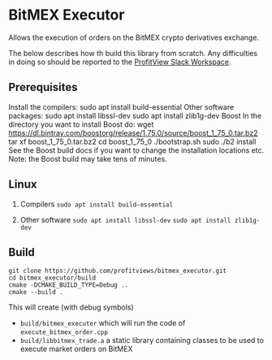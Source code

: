 # BitMEX Executor

Allows the execution of orders on the BitMEX crypto derivatives exchange.

The below describes how th build this library from scratch.  Any difficulties in doing so should be reported to the [ProfitView Slack Workspace](https://join.slack.com/t/profitviewers/shared_invite/zt-kim8mx07-WfKoRWyZmOcQq~WZizoaIA).

## Prerequisites

Install the compilers: 
sudo apt install build-essential
Other software packages: 
sudo apt install libssl-dev 
sudo apt install zlib1g-dev
Boost
In the directory you want to install Boost do:
wget https://dl.bintray.com/boostorg/release/1.75.0/source/boost_1_75_0.tar.bz2
tar xf boost_1_75_0.tar.bz2
cd boost_1_75_0
./bootstrap.sh
sudo ./b2 install
See the Boost build docs if you want to change the installation locations etc.
Note: the Boost build may take tens of minutes. 

## Linux

1. Compilers
   `sudo apt install build-essential`
   
1. Other software
   `sudo apt install libssl-dev`
   `sudo apt install zlib1g-dev`
   
## Build

```
git clone https://github.com/profitviews/bitmex_executor.git
cd bitmex_executor/build
cmake -DCMAKE_BUILD_TYPE=Debug ..
cmake --build .
```

This will create (with debug symbols)
* `build/bitmex_executer` which will run the code of `execute_bitmex_order.cpp`
* `build/libbitmex_trade.a` a static library containing classes to be used to execute market orders on BitMEX
 
